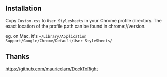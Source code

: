 ## Installation

Copy `Custom.css` to `User Stylesheets` in your Chrome profile directory.
The exact location of the profile path can be found in chrome://version.

eg. on Mac, it's `~/Library/Application Support/Google/Chrome/Default/User StyleSheets/`


## Thanks
https://github.com/mauricelam/DockToRight
